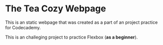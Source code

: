 # The Tea Cozy Webpage

This is an static webpage that was created as a part of an project practice for Codecademy.

This is an challeging project to practice Flexbox (**as a beginner**).
